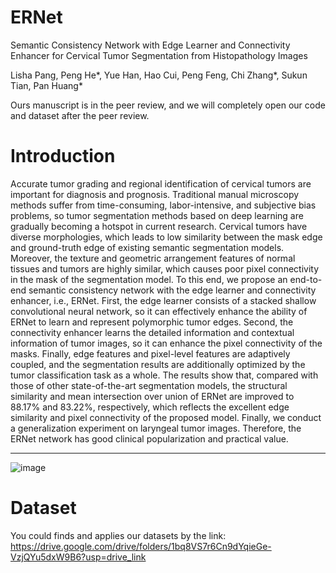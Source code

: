 # ERNet
Semantic Consistency Network with Edge Learner and Connectivity Enhancer for Cervical Tumor Segmentation from Histopathology Images

Lisha Pang, Peng He*, Yue Han, Hao Cui, Peng Feng, Chi Zhang*, Sukun Tian, Pan Huang*

Ours manuscript is in the peer review, and we will completely open our code and dataset after the peer review.


# Introduction
Accurate tumor grading and regional identification of cervical tumors are important for diagnosis and prognosis. Traditional manual microscopy methods suffer from time-consuming, labor-intensive, and subjective bias problems, so tumor segmentation methods based on deep learning are gradually becoming a hotspot in current research. Cervical tumors have diverse morphologies, which leads to low similarity between the mask edge and ground-truth edge of existing semantic segmentation models. Moreover, the texture and geometric arrangement features of normal tissues and tumors are highly similar, which causes poor pixel connectivity in the mask of the segmentation model. To this end, we propose an end-to-end semantic consistency network with the edge learner and connectivity enhancer, i.e., ERNet. First, the edge learner consists of a stacked shallow convolutional neural network, so it can effectively enhance the ability of ERNet to learn and represent polymorphic tumor edges. Second, the connectivity enhancer learns the detailed information and contextual information of tumor images, so it can enhance the pixel connectivity of the masks. Finally, edge features and pixel-level features are adaptively coupled, and the segmentation results are additionally optimized by the tumor classification task as a whole. The results show that, compared with those of other state-of-the-art segmentation models, the structural similarity and mean intersection over union of ERNet are improved to 88.17% and 83.22%, respectively, which reflects the excellent edge similarity and pixel connectivity of the proposed model. Finally, we conduct a generalization experiment on laryngeal tumor images. Therefore, the ERNet network has good clinical popularization and practical value.

---
![image](https://github.com/Baron-Huang/TicMIL/blob/main/Image/Main_Frame_for_TicMIL.png)


# Dataset
You could finds and applies our datasets by the link: https://drive.google.com/drive/folders/1bq8VS7r6Cn9dYqieGe-VzjQYu5dxW9B6?usp=drive_link
